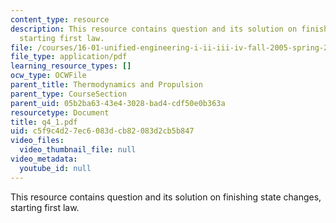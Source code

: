 ```yaml
---
content_type: resource
description: This resource contains question and its solution on finishing state changes,
  starting first law.
file: /courses/16-01-unified-engineering-i-ii-iii-iv-fall-2005-spring-2006/c5f9c4d27ec6083dcb82083d2cb5b847_q4_1.pdf
file_type: application/pdf
learning_resource_types: []
ocw_type: OCWFile
parent_title: Thermodynamics and Propulsion
parent_type: CourseSection
parent_uid: 05b2ba63-43e4-3028-bad4-cdf50e0b363a
resourcetype: Document
title: q4_1.pdf
uid: c5f9c4d2-7ec6-083d-cb82-083d2cb5b847
video_files:
  video_thumbnail_file: null
video_metadata:
  youtube_id: null
---
```

This resource contains question and its solution on finishing state changes, starting first law.

